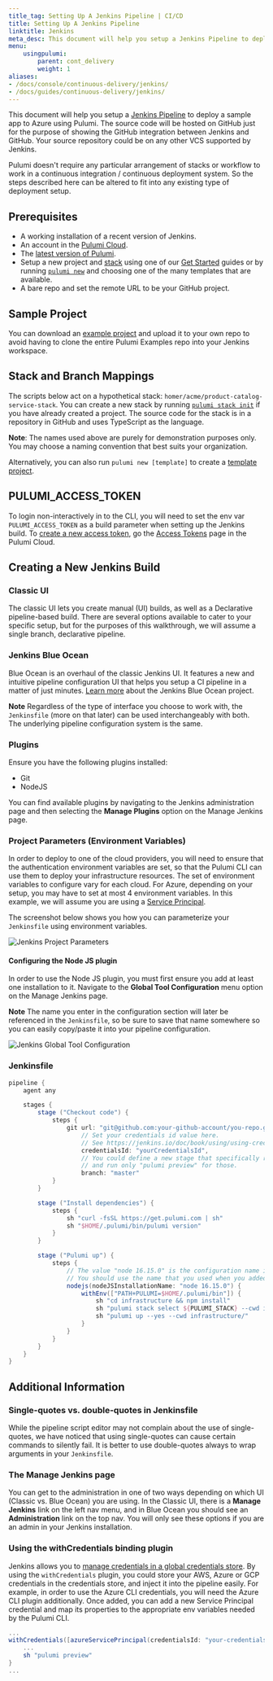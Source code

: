 ```yaml
---
title_tag: Setting Up A Jenkins Pipeline | CI/CD
title: Setting Up A Jenkins Pipeline
linktitle: Jenkins
meta_desc: This document will help you setup a Jenkins Pipeline to deploy a sample app to Azure using Pulumi.
menu:
    usingpulumi:
        parent: cont_delivery
        weight: 1
aliases:
- /docs/console/continuous-delivery/jenkins/
- /docs/guides/continuous-delivery/jenkins/
---
```


This document will help you setup a [Jenkins Pipeline](https://jenkins.io/doc/book/pipeline/) to deploy a sample app to Azure using Pulumi.
The source code will be hosted on GitHub just for the purpose of showing the GitHub integration between Jenkins and GitHub. Your source repository could be on any other VCS supported by Jenkins.

Pulumi doesn't require any particular arrangement of stacks or workflow to work in a
continuous integration / continuous deployment system. So the steps described here can be
altered to fit into any existing type of deployment setup.

## Prerequisites

- A working installation of a recent version of Jenkins.
- An account in the [Pulumi Cloud](https://app.pulumi.com).
- The [latest version of Pulumi](/docs/install/).
- Setup a new project and [stack](/docs/concepts/) using one of our [Get Started](/docs/get-started/) guides or by running [`pulumi new`](/docs/reference/cli/pulumi_new)
and choosing one of the many templates that are available.
- A bare repo and set the remote URL to be your GitHub project.

## Sample Project

You can download an [example project](https://github.com/pulumi/examples/tree/master/classic-azure-ts-appservice-springboot) and upload it to your own repo to avoid having to clone the entire Pulumi Examples repo into your Jenkins workspace.

## Stack and Branch Mappings

The scripts below act on a hypothetical stack: `homer/acme/product-catalog-service-stack`.
You can create a new stack by running [`pulumi stack init`](/docs/reference/cli/pulumi_stack_init) if you have already created a project.
The source code for the stack is in a repository in GitHub and uses TypeScript as the language.

**Note**: The names used above are purely for demonstration purposes only.
You may choose a naming convention that best suits your organization.

Alternatively, you can also run `pulumi new [template]` to create a [template project](/docs/reference/cli/pulumi_new/).

## PULUMI_ACCESS_TOKEN

To login non-interactively in to the CLI, you will need to set the env var `PULUMI_ACCESS_TOKEN` as a build parameter when setting up the Jenkins build. To [create a new access token](/docs/intro/pulumi-cloud/accounts#access-tokens), go the [Access Tokens](https://app.pulumi.com/account/tokens) page in the Pulumi Cloud.

## Creating a New Jenkins Build

### Classic UI

The classic UI lets you create manual (UI) builds, as well as a Declarative pipeline-based build. There are several options available to cater to your specific setup, but for the purposes of this walkthrough, we will assume a single branch, declarative pipeline.

### Jenkins Blue Ocean

Blue Ocean is an overhaul of the classic Jenkins UI. It features a new and intuitive pipeline configuration UI that helps you setup a CI pipeline in a matter of just minutes. [Learn more](https://jenkins.io/projects/blueocean/) about the Jenkins Blue Ocean project.

**Note** Regardless of the type of interface you choose to work with, the `Jenkinsfile` (more on that later) can be used interchangeably with both. The underlying pipeline configuration system is the same.

### Plugins

Ensure you have the following plugins installed:

- Git
- NodeJS

You can find available plugins by navigating to the Jenkins administration page and then selecting the **Manage Plugins** option on the Manage Jenkins page.

### Project Parameters (Environment Variables)

In order to deploy to one of the cloud providers, you will need to ensure that the authentication environment variables are set, so that the Pulumi CLI can use them to deploy your infrastructure resources. The set of environment variables to configure vary for each cloud. For Azure, depending on your setup, you may have to set at most 4 environment variables. In this example, we will assume you are using a [Service Principal](/registry/packages/azure/installation-configuration#creating-a-service-principal).

The screenshot below shows you how you can parameterize your `Jenkinsfile` using environment variables.

![Jenkins Project Parameters](/images/docs/reference/jenkins/project-params.png)

#### Configuring the Node JS plugin

In order to use the Node JS plugin, you must first ensure you add at least one installation to it. Navigate to the **Global Tool Configuration** menu option on the Manage Jenkins page.

**Note** The name you enter in the configuration section will later be referenced in the `Jenkinsfile`, so be sure to save that name somewhere so you can easily copy/paste it into your pipeline configuration.

![Jenkins Global Tool Configuration](/images/docs/reference/jenkins/global-tool-config.png)

### Jenkinsfile

```groovy
pipeline {
    agent any

    stages {
        stage ("Checkout code") {
            steps {
                git url: "git@github.com:your-github-account/you-repo.git",
                    // Set your credentials id value here.
                    // See https://jenkins.io/doc/book/using/using-credentials/#adding-new-global-credentials
                    credentialsId: "yourCredentialsId",
                    // You could define a new stage that specifically runs for, say, feature/* branches
                    // and run only "pulumi preview" for those.
                    branch: "master"
            }
        }

        stage ("Install dependencies") {
            steps {
                sh "curl -fsSL https://get.pulumi.com | sh"
                sh "$HOME/.pulumi/bin/pulumi version"
            }
        }

        stage ("Pulumi up") {
            steps {
                // The value "node 16.15.0" is the configuration name in our Global Tool Configuration setup for node.
                // You should use the name that you used when you added the installation on that page.
                nodejs(nodeJSInstallationName: "node 16.15.0") {
                    withEnv(["PATH+PULUMI=$HOME/.pulumi/bin"]) {
                        sh "cd infrastructure && npm install"
                        sh "pulumi stack select ${PULUMI_STACK} --cwd infrastructure/"
                        sh "pulumi up --yes --cwd infrastructure/"
                    }
                }
            }
        }
    }
}
```

## Additional Information

### Single-quotes vs. double-quotes in Jenkinsfile

While the pipeline script editor may not complain about the use of single-quotes, we have noticed that using single-quotes can cause certain commands to silently fail. It is better to use double-quotes always to wrap arguments in your `Jenkinsfile`.

### The Manage Jenkins page

You can get to the administration in one of two ways depending on which UI (Classic vs. Blue Ocean) you are using. In the Classic UI, there is a **Manage Jenkins** link on the left nav menu, and in Blue Ocean you should see an **Administration** link on the top nav. You will only see these options if you are an admin in your Jenkins installation.

### Using the withCredentials binding plugin

Jenkins allows you to [manage credentials in a global credentials store](https://jenkins.io/doc/pipeline/steps/credentials-binding/). By using the `withCredentials` plugin, you could store your AWS, Azure or GCP credentials in the credentials store, and inject it into the pipeline easily. For example, in order to use the Azure CLI credentials, you will need the Azure CLI plugin additionally. Once added, you can add a new Service Principal credential and map its properties to the appropriate env variables needed by the Pulumi CLI.

```groovy
...
withCredentials([azureServicePrincipal(credentialsId: "your-credentials-id", clientIdVariable: "ARM_CLIENT_ID", clientSecretVariable: "ARM_CLIENT_SECRET", subscriptionIdVariable: "ARM_SUBSCRIPTION_ID", tenantIdVariable: "ARM_TENANT_ID")]) {
    ...
    sh "pulumi preview"
}
...
```
